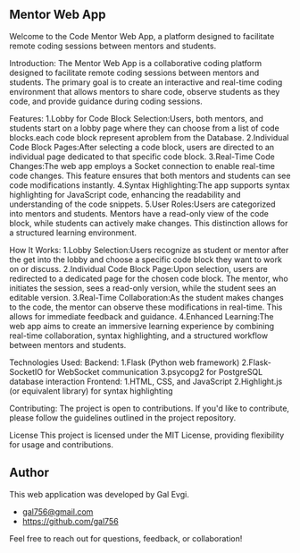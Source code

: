 ## Mentor Web App

Welcome to the Code Mentor Web App, a platform designed to facilitate remote coding sessions between mentors and students.

Introduction:
The Mentor Web App is a collaborative coding platform designed to facilitate remote coding sessions between mentors and students. The primary goal is to create an interactive and real-time coding environment that allows mentors to share code, observe students as they code, and provide guidance during coding sessions.

Features:
1.Lobby for Code Block Selection:Users, both mentors, and students start on a lobby page where they can choose from a list of code blocks.each code block represent aproblem from the Database.
2.Individual Code Block Pages:After selecting a code block, users are directed to an individual page dedicated to that specific code block.
3.Real-Time Code Changes:The web app employs a Socket connection to enable real-time code changes. This feature ensures that both mentors and students can see code modifications instantly.
4.Syntax Highlighting:The app supports syntax highlighting for JavaScript code, enhancing the readability and understanding of the code snippets.
5.User Roles:Users are categorized into mentors and students. Mentors have a read-only view of the code block, while students can actively make changes. This distinction allows for a structured learning environment.

How It Works:
1.Lobby Selection:Users recognize as student or mentor after the get into the lobby and choose a specific code block they want to work on or discuss.
2.Individual Code Block Page:Upon selection, users are redirected to a dedicated page for the chosen code block. The mentor, who initiates the session, sees a read-only version, while the student sees an editable version.
3.Real-Time Collaboration:As the student makes changes to the code, the mentor can observe these modifications in real-time. This allows for immediate feedback and guidance.
4.Enhanced Learning:The web app aims to create an immersive learning experience by combining real-time collaboration, syntax highlighting, and a structured workflow between mentors and students.

Technologies Used:
Backend:
1.Flask (Python web framework)
2.Flask-SocketIO for WebSocket communication
3.psycopg2 for PostgreSQL database interaction
Frontend:
1.HTML, CSS, and JavaScript
2.Highlight.js (or equivalent library) for syntax highlighting

Contributing:
The project is open to contributions. If you'd like to contribute, please follow the guidelines outlined in the project repository.

License
This project is licensed under the MIT License, providing flexibility for usage and contributions.

## Author

This web application was developed by Gal Evgi.

- gal756@gmail.com
- https://github.com/gal756

Feel free to reach out for questions, feedback, or collaboration!
